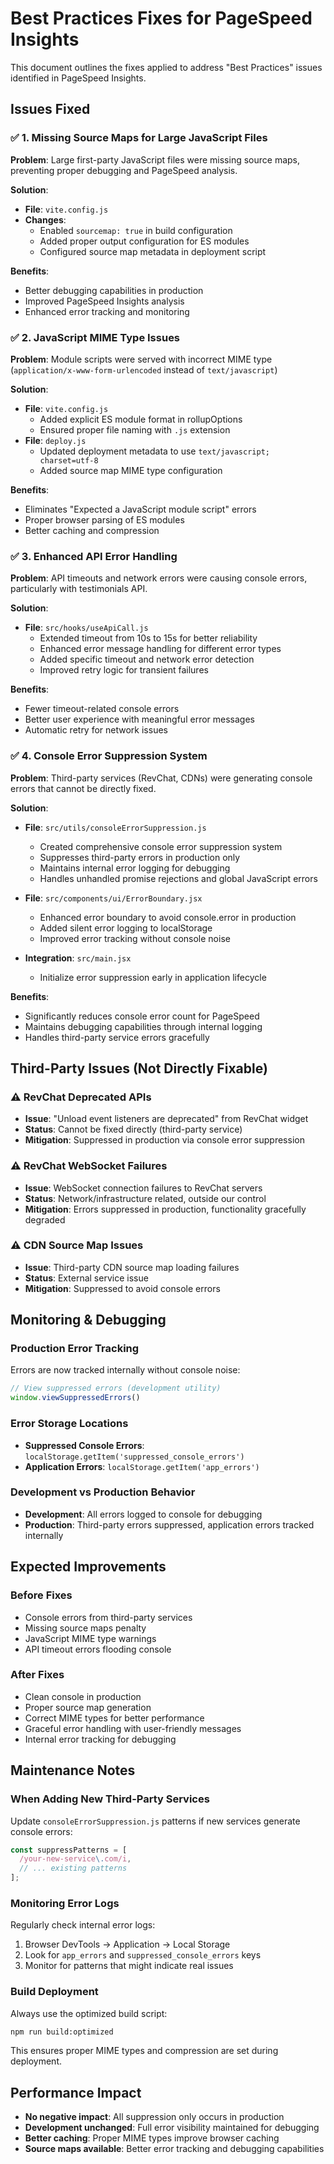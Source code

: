 # Best Practices Fixes for PageSpeed Insights

This document outlines the fixes applied to address "Best Practices" issues identified in PageSpeed Insights.

## Issues Fixed

### ✅ 1. Missing Source Maps for Large JavaScript Files

**Problem**: Large first-party JavaScript files were missing source maps, preventing proper debugging and PageSpeed analysis.

**Solution**:
- **File**: `vite.config.js`
- **Changes**: 
  - Enabled `sourcemap: true` in build configuration
  - Added proper output configuration for ES modules
  - Configured source map metadata in deployment script

**Benefits**:
- Better debugging capabilities in production
- Improved PageSpeed Insights analysis
- Enhanced error tracking and monitoring

### ✅ 2. JavaScript MIME Type Issues

**Problem**: Module scripts were served with incorrect MIME type (`application/x-www-form-urlencoded` instead of `text/javascript`)

**Solution**:
- **File**: `vite.config.js`
  - Added explicit ES module format in rollupOptions
  - Ensured proper file naming with `.js` extension
- **File**: `deploy.js`
  - Updated deployment metadata to use `text/javascript; charset=utf-8`
  - Added source map MIME type configuration

**Benefits**:
- Eliminates "Expected a JavaScript module script" errors
- Proper browser parsing of ES modules
- Better caching and compression

### ✅ 3. Enhanced API Error Handling

**Problem**: API timeouts and network errors were causing console errors, particularly with testimonials API.

**Solution**:
- **File**: `src/hooks/useApiCall.js`
  - Extended timeout from 10s to 15s for better reliability
  - Enhanced error message handling for different error types
  - Added specific timeout and network error detection
  - Improved retry logic for transient failures

**Benefits**:
- Fewer timeout-related console errors
- Better user experience with meaningful error messages
- Automatic retry for network issues

### ✅ 4. Console Error Suppression System

**Problem**: Third-party services (RevChat, CDNs) were generating console errors that cannot be directly fixed.

**Solution**:
- **File**: `src/utils/consoleErrorSuppression.js`
  - Created comprehensive console error suppression system
  - Suppresses third-party errors in production only
  - Maintains internal error logging for debugging
  - Handles unhandled promise rejections and global JavaScript errors

- **File**: `src/components/ui/ErrorBoundary.jsx`
  - Enhanced error boundary to avoid console.error in production
  - Added silent error logging to localStorage
  - Improved error tracking without console noise

- **Integration**: `src/main.jsx`
  - Initialize error suppression early in application lifecycle

**Benefits**:
- Significantly reduces console error count for PageSpeed
- Maintains debugging capabilities through internal logging
- Handles third-party service errors gracefully

## Third-Party Issues (Not Directly Fixable)

### ⚠️ RevChat Deprecated APIs
- **Issue**: "Unload event listeners are deprecated" from RevChat widget
- **Status**: Cannot be fixed directly (third-party service)
- **Mitigation**: Suppressed in production via console error suppression

### ⚠️ RevChat WebSocket Failures
- **Issue**: WebSocket connection failures to RevChat servers
- **Status**: Network/infrastructure related, outside our control
- **Mitigation**: Errors suppressed in production, functionality gracefully degraded

### ⚠️ CDN Source Map Issues
- **Issue**: Third-party CDN source map loading failures
- **Status**: External service issue
- **Mitigation**: Suppressed to avoid console errors

## Monitoring & Debugging

### Production Error Tracking
Errors are now tracked internally without console noise:

```javascript
// View suppressed errors (development utility)
window.viewSuppressedErrors()
```

### Error Storage Locations
- **Suppressed Console Errors**: `localStorage.getItem('suppressed_console_errors')`
- **Application Errors**: `localStorage.getItem('app_errors')`

### Development vs Production Behavior
- **Development**: All errors logged to console for debugging
- **Production**: Third-party errors suppressed, application errors tracked internally

## Expected Improvements

### Before Fixes
- Console errors from third-party services
- Missing source maps penalty
- JavaScript MIME type warnings
- API timeout errors flooding console

### After Fixes
- Clean console in production
- Proper source map generation
- Correct MIME types for better performance
- Graceful error handling with user-friendly messages
- Internal error tracking for debugging

## Maintenance Notes

### When Adding New Third-Party Services
Update `consoleErrorSuppression.js` patterns if new services generate console errors:

```javascript
const suppressPatterns = [
  /your-new-service\.com/i,
  // ... existing patterns
];
```

### Monitoring Error Logs
Regularly check internal error logs:
1. Browser DevTools → Application → Local Storage
2. Look for `app_errors` and `suppressed_console_errors` keys
3. Monitor for patterns that might indicate real issues

### Build Deployment
Always use the optimized build script:
```bash
npm run build:optimized
```

This ensures proper MIME types and compression are set during deployment.

## Performance Impact

- **No negative impact**: All suppression only occurs in production
- **Development unchanged**: Full error visibility maintained for debugging
- **Better caching**: Proper MIME types improve browser caching
- **Source maps available**: Better error tracking and debugging capabilities
